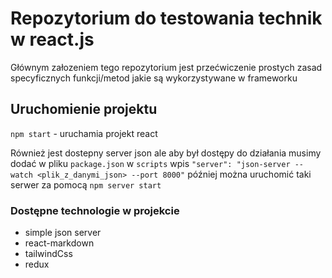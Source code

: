# Repozytorium do testowania technik w react.js

Głównym załozeniem tego repozytorium jest przećwiczenie prostych zasad specyficznych funkcji/metod jakie są wykorzystywane w frameworku

## Uruchomienie projektu

`npm start` - uruchamia projekt react

Również jest dostepny server json ale aby był dostępy do działania musimy dodać w pliku `package.json` w `scripts` wpis `"server": "json-server --watch <plik_z_danymi_json> --port 8000"` później można uruchomić taki serwer za pomocą `npm server start`

### Dostępne technologie w projekcie

- simple json server
- react-markdown
- tailwindCss
- redux
